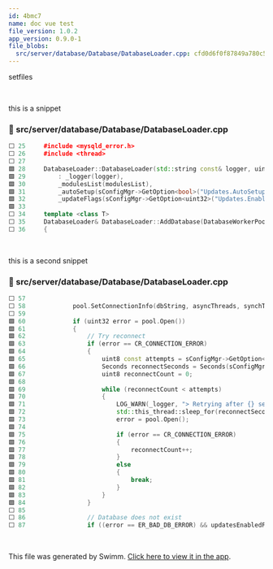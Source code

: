 ```yaml
---
id: 4bmc7
name: doc vue test
file_version: 1.0.2
app_version: 0.9.0-1
file_blobs:
  src/server/database/Database/DatabaseLoader.cpp: cfd0d6f0f87849a780c52e25dd647383d965c2a2
---
```


setfiles





<br/>

this is a snippet
<!-- NOTE-swimm-snippet: the lines below link your snippet to Swimm -->
### 📄 src/server/database/Database/DatabaseLoader.cpp
```c++
⬜ 25     #include <mysqld_error.h>
⬜ 26     #include <thread>
⬜ 27     
🟩 28     DatabaseLoader::DatabaseLoader(std::string const& logger, uint32 const defaultUpdateMask, std::string_view modulesList)
🟩 29         : _logger(logger),
🟩 30         _modulesList(modulesList),
🟩 31         _autoSetup(sConfigMgr->GetOption<bool>("Updates.AutoSetup", true)),
🟩 32         _updateFlags(sConfigMgr->GetOption<uint32>("Updates.EnableDatabases", defaultUpdateMask)) { }
🟩 33     
⬜ 34     template <class T>
⬜ 35     DatabaseLoader& DatabaseLoader::AddDatabase(DatabaseWorkerPool<T>& pool, std::string const& name)
⬜ 36     {
```

<br/>

this is a second snippet
<!-- NOTE-swimm-snippet: the lines below link your snippet to Swimm -->
### 📄 src/server/database/Database/DatabaseLoader.cpp
```c++
⬜ 57     
⬜ 58             pool.SetConnectionInfo(dbString, asyncThreads, synchThreads);
⬜ 59     
🟩 60             if (uint32 error = pool.Open())
🟩 61             {
🟩 62                 // Try reconnect
🟩 63                 if (error == CR_CONNECTION_ERROR)
🟩 64                 {
🟩 65                     uint8 const attempts = sConfigMgr->GetOption<uint8>("Database.Reconnect.Attempts", 20);
🟩 66                     Seconds reconnectSeconds = Seconds(sConfigMgr->GetOption<uint8>("Database.Reconnect.Seconds", 15));
🟩 67                     uint8 reconnectCount = 0;
🟩 68     
🟩 69                     while (reconnectCount < attempts)
🟩 70                     {
🟩 71                         LOG_WARN(_logger, "> Retrying after {} seconds", static_cast<uint32>(reconnectSeconds.count()));
🟩 72                         std::this_thread::sleep_for(reconnectSeconds);
🟩 73                         error = pool.Open();
🟩 74     
🟩 75                         if (error == CR_CONNECTION_ERROR)
🟩 76                         {
🟩 77                             reconnectCount++;
🟩 78                         }
🟩 79                         else
🟩 80                         {
🟩 81                             break;
🟩 82                         }
🟩 83                     }
🟩 84                 }
⬜ 85     
⬜ 86                 // Database does not exist
⬜ 87                 if ((error == ER_BAD_DB_ERROR) && updatesEnabledForThis && _autoSetup)
```

<br/>

This file was generated by Swimm. [Click here to view it in the app](http://localhost:5001/repos/Z2l0aHViJTNBJTNBYXplcm90aGNvcmUtd290bGslM0ElM0FtYW96U3dpbW0=/docs/4bmc7).